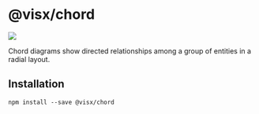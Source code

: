 # @visx/chord

<a title="@visx/chord npm downloads" href="https://www.npmjs.com/package/@visx/chord">
  <img src="https://img.shields.io/npm/dm/@visx/chord.svg?style=flat-square" />
</a>

Chord diagrams show directed relationships among a group of entities in a radial layout.

## Installation

```
npm install --save @visx/chord
```
